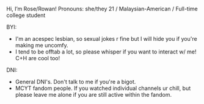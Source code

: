 Hi, I’m Rose/Rowan!
Pronouns: she/they
21 / Malaysian-American / Full-time college student

BYI:
- I'm an acespec lesbian, so sexual jokes r fine but I will hide you if you're making me uncomfy.
- I tend to be offtab a lot, so please whisper if you want to interact w/ me! C+H are cool too!

DNI:
- General DNI's. Don't talk to me if you're a bigot.
- MCYT fandom people. If you watched individual channels ur chill, but please leave me alone if you are still active within the fandom.


<!---
AncientRosetta/AncientRosetta is a ✨ special ✨ repository because its `README.md` (this file) appears on your GitHub profile.
You can click the Preview link to take a look at your changes.
--->

